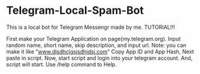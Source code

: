 # Telegram-Local-Spam-Bot
This is a local bot for Telegram Messengr made by me.
TUTORIAL!!!

First make your Telegram Application on page(my.telegram.org).
Input random name, short name, skip description,
and input url. Note: you can make it like "www.djsdhcjgsjsdhjdsj.com"
Copy App ID and App Hash, Next paste in script.
Now, start script and login into your telegram account.
And, script will start.
Use /help command to Help.
